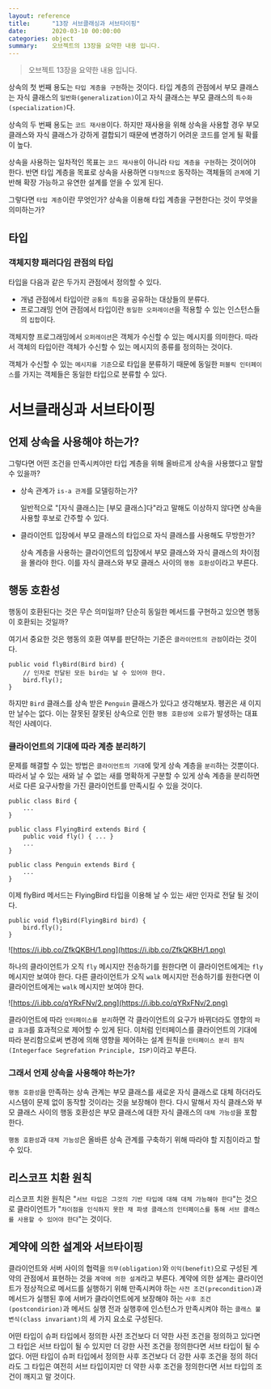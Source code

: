 ```yaml
---
layout: reference
title:      "13장 서브클래싱과 서브타이핑"
date:       2020-03-10 00:00:00
categories: object
summary:    오브젝트의 13장을 요약한 내용 입니다.
---
```


> 오브젝트 13장을 요약한 내용 입니다.

상속의 첫 번째 용도는 `타입 계층을 구현`하는 것이다. 타입 계층의 관점에서 부모 클래스는 자식 클래스의 `일반화(generalization)`이고 자식 클래스는 부모 클래스의 `특수화(specialization)`다. 

상속의 두 번째 용도는 `코드 재사용`이다. 하지만 재사용을 위해 상속을 사용할 경우 부모 클래스와 자식 클래스가 강하게 결합되기 때문에 변경하기 어려운 코드를 얻게 될 확률이 높다. 

상속을 사용하는 일차적인 목표는 `코드 재사용`이 아니라 `타입 계층을 구현`하는 것이어야 한다. 반면 타입 계층을 목표로 상속을 사용하면 `다형적으로` 동작하는 객체들의 `관계`에 기반해 확장 가능하고 유연한 설계를 얻을 수 있게 된다. 

그렇다면 `타입 계층`이란 무엇인가? 상속을 이용해 타입 계층을 구현한다는 것이 무엇을 의미하는가?

## 타입

### 객체지향 패러다임 관점의 타입

타입을 다음과 같은 두가지 관점에서 정의할 수 있다. 

- 개념 관점에서 타입이란 `공통의 특징`을 공유하는 대상들의 분류다.
- 프로그래밍 언어 관점에서 타입이란 `동일한 오퍼레이션`을 적용할 수 있는 인스턴스들의 `집합`이다.

객체지향 프로그래밍에서 `오퍼레이션`은 객체가 수신할 수 있는 메시지를 의미한다. 따라서 객체의 타입이란 객체가 수신할 수 있는 메시지의 종류를 정의하는 것이다. 

객체가 수신할 수 있는 `메시지를 기준`으로 타입을 분류하기 때문에 동일한 `퍼블릭 인터페이스`를 가지는 객체들은 동일한 타입으로 분류할 수 있다. 

# 서브클래싱과 서브타이핑

## 언제 상속을 사용해야 하는가?

그렇다면 어떤 조건을 만족시켜야만 타입 계층을 위해 올바르게 상속을 사용했다고 말할 수 있을까?

- 상속 관계가 `is-a 관계`를 모델링하는가?

    일반적으로 "[자식 클래스]는 [부모 클래스]다"라고 말해도 이상하지 않다면 상속을 사용할 후보로 간주할 수 있다. 

- 클라이언트 입장에서 부모 클래스의 타입으로 자식 클래스를 사용해도 무방한가?

    상속 계층을 사용하는 클라이언트의 입장에서 부모 클래스와 자식 클래스의 차이점을 몰라야 한다. 이를 자식 클래스와 부모 클래스 사이의 `행동 호환성`이라고 부른다. 

## 행동 호환성

행동이 호환된다는 것은 무슨 의미일까? 단순히 동일한 메서드를 구현하고 있으면 행동이 호환되는 것일까?

여기서 중요한 것은 행동의 호환 여부를 판단하는 기준은 `클라이언트의 관점`이라는 것이다. 

    public void flyBird(Bird bird) {
    	// 인자로 전달된 모든 bird는 날 수 있어야 한다. 
    	bird.fly();
    }

하지만 `Bird` 클래스를 상속 받은 `Penguin` 클래스가 있다고 생각해보자. 펭귄은 새 이지만 날수는 없다. 이는 잘못된 잘못된 상속으로 인한 `행동 호환성에 오류`가 발생하는 대표적인 사례이다. 

### 클라이언트의 기대에 따라 계층 분리하기

문제를 해결할 수 있는 방법은 `클라이언트의 기대`에 맞게 상속 계층을 `분리`하는 것뿐이다. 따라서 날 수 있는 새와 날 수 없는 새를 명확하게 구분할 수 있게 상속 계층을 분리하면 서로 다른 요구사항을 가진 클라이언트를 만족시킬 수 있을 것이다. 

    public class Bird {
    	...
    }
    
    public class FlyingBird extends Bird {
    	public void fly() { ... }
    	...
    }
    
    public class Penguin extends Bird {
    	...
    }

이제 flyBird 메서드는 FlyingBird 타입을 이용해 날 수 있는 새만 인자로 전달 될 것이다. 

    public void flyBird(FlyingBird bird) {
    	bird.fly();
    }

![https://i.ibb.co/ZfkQKBH/1.png](https://i.ibb.co/ZfkQKBH/1.png)

하나의 클라이언트가 오직 `fly` 메시지만 전송하기를 원한다면 이 클라이언트에게는 `fly` 메시지만 보여야 한다. 다른 클라이언트가 오직 `walk` 메시지만 전송하기를 원한다면 이 클라이언트에게는 `walk` 메시지만 보여야 한다. 

![https://i.ibb.co/qYRxFNv/2.png](https://i.ibb.co/qYRxFNv/2.png)

클라이언트에 따라 `인터페이스를 분리`하면 각 클라이언트의 요구가 바뀌더라도 영향의 `파급 효과`를 효과적으로 제어할 수 있게 된다. 이처럼 인터페이스를 클라이언트의 기대에 따라 분리함으로써 변경에 의해 영향을 제어하는 설계 원칙을 `인터페이스 분리 원칙(Integerface Segrefation Principle, ISP)`이라고 부른다. 

### 그래서 언제 상속을 사용해야 하는가?

`행동 호환성`을 만족하는 상속 관계는 부모 클래스를 새로운 자식 클래스로 대체 하더라도 시스템이 문제 없이 동작할 것이라는 것을 보장해야 한다. 다시 말해서 자식 클래스와 부모 클래스 사이의 행동 호환성은 부모 클래스에 대한 자식 클래스의 `대체 가능성`을 포함한다. 

`행동 호환성`과 `대체 가능성`은 올바른 상속 관계를 구축하기 위해 따라야 할 지침이라고 할 수 있다. 

## 리스코프 치환 원칙

리스코프 치완 원칙은 "`서브 타입은 그것의 기반 타입에 대해 대체 가능해야 한다`"는 것으로 클라이언트가 "`차이점을 인식하지 못한 채 파생 클래스의 인터페이스를 통해 서브 클래스를 사용할 수 있어야 한다`"는 것이다. 

## 계약에 의한 설계와 서브타이핑

클라이언트와 서버 사이의 협력을 `의무(obligation)`와 `이익(benefit)`으로 구성된 계약의 관점에서 표현하는 것을 `계약에 의한 설계`라고 부른다. 계약에 의한 설계는 클라이언트가 정상적으로 메서드를 실행하기 위해 만족시켜야 하는 `사전 조건(precondition)`과 메서드가 실행된 후에 서버가 클라이언트에게 보장해야 하는 `사후 조건(postcondirion)`과 메서드 실행 전과 실행후에 인스턴스가 만족시켜야 하는 `클래스 불변식(class invariant)`의 세 가지 요소로 구성된다. 

어떤 타입이 슈퍼 타입에서 정의한 사전 조건보다 더 약한 사전 조건을 정의하고 있다면 그 타입은 서브 타입이 될 수 있지만 더 강한 사전 조건을 정의한다면 서브 타입이 될 수 없다. 어떤 타입이 슈퍼 타입에서 정의한 사후 조건보다 더 강한 사후 조건을 정의 하더라도 그 타입은 여전히 서브 타입이지만 더 약한 사후 조건을 정의한다면 서브 타입의 조건이 깨지고 말 것이다.